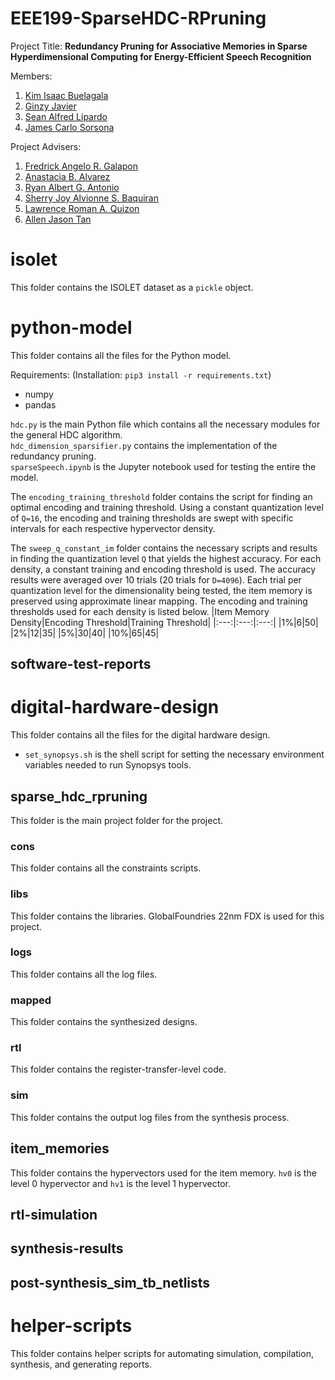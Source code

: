 # EEE199-SparseHDC-RPruning

Project Title: **Redundancy Pruning for Associative Memories in Sparse Hyperdimensional Computing for Energy-Efficient Speech Recognition**

Members:
1. [Kim Isaac Buelagala](https://mail.google.com/mail/?view=cm&source=mailto&to=kim.buelagala@eee.upd.edu.ph)
2. [Ginzy Javier](https://mail.google.com/mail/?view=cm&source=mailto&to=ginzy.javier@eee.upd.edu.ph)
3. [Sean Alfred Lipardo](https://mail.google.com/mail/?view=cm&source=mailto&to=sean.lipardo@eee.upd.edu.ph)
4. [James Carlo Sorsona](https://mail.google.com/mail/?view=cm&source=mailto&to=james.sorsona@eee.upd.edu.ph)

Project Advisers:
1. [Fredrick Angelo R. Galapon](https://mail.google.com/mail/?view=cm&source=mailto&to=fredrick.galapon@eee.upd.edu.ph)
2. [Anastacia B. Alvarez](https://mail.google.com/mail/?view=cm&source=mailto&to=anastacia.alvarez@eee.upd.edu.ph)
3. [Ryan Albert G. Antonio](https://mail.google.com/mail/?view=cm&source=mailto&to=ryan.albert.antonio@eee.upd.edu.ph)
4. [Sherry Joy Alvionne S. Baquiran](https://mail.google.com/mail/?view=cm&source=mailto&to=alvionne.baquiran@eee.upd.edu.ph)
5. [Lawrence Roman A. Quizon](https://mail.google.com/mail/?view=cm&source=mailto&to=lawrence.quizon@eee.upd.edu.ph)
6. [Allen Jason Tan](https://mail.google.com/mail/?view=cm&source=mailto&to=allen.jason.tan@eee.upd.edu.ph)

# isolet
This folder contains the ISOLET dataset as a `pickle` object.


# python-model
This folder contains all the files for the Python model.

Requirements: (Installation: `pip3 install -r requirements.txt`)
* numpy
* pandas

`hdc.py` is the main Python file which contains all the necessary modules for the general HDC algorithm. \
`hdc_dimension_sparsifier.py` contains the implementation of the redundancy pruning. \
`sparseSpeech.ipynb` is the Jupyter notebook used for testing the entire the model. 

The `encoding_training_threshold` folder contains the script for finding an optimal encoding and training threshold. Using a constant quantization level of `Q=16`, the encoding and training thresholds are swept with specific intervals for each respective hypervector density.

The `sweep_q_constant_im` folder contains the necessary scripts and results in finding the quantization level `Q` that yields the highest accuracy. For each density, a constant training and encoding threshold is used. The accuracy results were averaged over 10 trials (20 trials for `D=4096`). Each trial per quantization level for the dimensionality being tested, the item memory is preserved using approximate linear mapping.
The encoding and training thresholds used for each density is listed below.
|Item Memory Density|Encoding Threshold|Training Threshold|
|:---:|:---:|:---:|
|1%|6|50|
|2%|12|35|
|5%|30|40|
|10%|65|45|

## software-test-reports

# digital-hardware-design
This folder contains all the files for the digital hardware design.
* `set_synopsys.sh` is the shell script for setting the necessary environment variables needed to run Synopsys tools.

## sparse_hdc_rpruning
This folder is the main project folder for the project.
### cons
This folder contains all the constraints scripts.
### libs
This folder contains the libraries. GlobalFoundries 22nm FDX is used for this project. 
### logs
This folder contains all the log files.
### mapped
This folder contains the synthesized designs.
### rtl
This folder contains the register-transfer-level code.
### sim
This folder contains the output log files from the synthesis process.

## item_memories
This folder contains the hypervectors used for the item memory. `hv0` is the level 0 hypervector and `hv1` is the level 1 hypervector.

## rtl-simulation

## synthesis-results

## post-synthesis_sim_tb_netlists

# helper-scripts
This folder contains helper scripts for automating simulation, compilation, synthesis, and generating reports.



